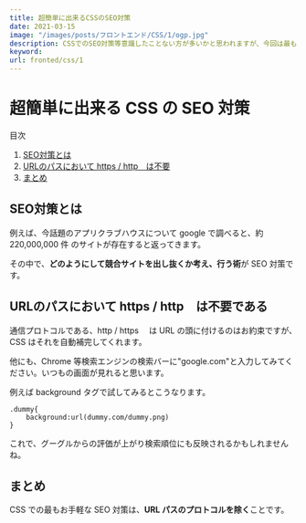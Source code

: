 ```yaml
---
title: 超簡単に出来るCSSのSEO対策
date: 2021-03-15
image: "/images/posts/フロントエンド/CSS/1/ogp.jpg"
description: CSSでのSEO対策等意識したことない方が多いかと思われますが、今回は最もお手軽だと思われるCSSでのSEO対策について紹介していきたいと思います。
keyword:
url: fronted/css/1
---
```


# 超簡単に出来る CSS の SEO 対策

<div>
   <p>目次</p>
   <ol>
      <li>
         <a href="#1">SEO対策とは</a>
      </li>
      <li>
         <a href="#2">URLのパスにおいて https / http　は不要</a>
      </li>
      <li>
        <a href="#3">まとめ</a>
      </li>
   </ol>
</div>

<h2 id="1">SEO対策とは</h2>

例えば、今話題のアプリクラブハウスについて google で調べると、約 220,000,000 件 のサイトが存在すると返ってきます。

その中で、**どのようにして競合サイトを出し抜くか考え、行う術**が SEO 対策です。

<h2 id="2">URLのパスにおいて https / http　は不要である</h2>

通信プロトコルである、http / https 　は URL の頭に付けるのはお約束ですが、CSS はそれを自動補完してくれます。

他にも、Chrome 等検索エンジンの検索バーに"google.com"と入力してみてください。いつもの画面が見れると思います。

例えば background タグで試してみるとこうなります。

```
.dummy{
    background:url(dummy.com/dummy.png)
}
```

これで、グーグルからの評価が上がり検索順位にも反映されるかもしれませんね。

<h2 id="3">まとめ</h2>

CSS での最もお手軽な SEO 対策は、**URL パスのプロトコルを除く**ことです。
